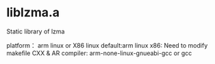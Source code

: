 # liblzma.a
Static library of lzma

platform：
  arm linux or X86 linux
  default:arm linux
  x86: Need to modify makefile CXX & AR
compiler:
  arm-none-linux-gnueabi-gcc or gcc
